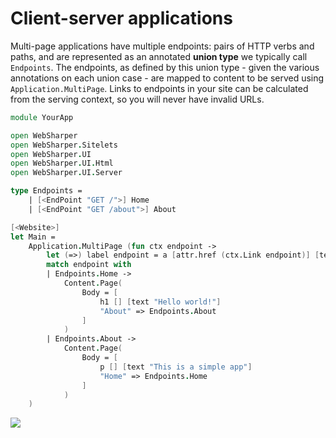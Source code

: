 # Client-server applications

Multi-page applications have multiple endpoints: pairs of HTTP verbs and paths, and are represented as an annotated **union type** we typically call `Endpoints`. The endpoints, as defined by this union type - given the various annotations on each union case - are mapped to content to be served using `Application.MultiPage`. Links to endpoints in your site can be calculated from the serving context, so you will never have invalid URLs.

```fsharp
module YourApp

open WebSharper
open WebSharper.Sitelets
open WebSharper.UI
open WebSharper.UI.Html
open WebSharper.UI.Server

type Endpoints =
    | [<EndPoint "GET /">] Home
    | [<EndPoint "GET /about">] About

[<Website>]
let Main =
    Application.MultiPage (fun ctx endpoint ->
        let (=>) label endpoint = a [attr.href (ctx.Link endpoint)] [text label]
        match endpoint with
        | Endpoints.Home ->
            Content.Page(
                Body = [
                    h1 [] [text "Hello world!"]
                    "About" => Endpoints.About
                ]
            )
        | Endpoints.About ->
            Content.Page(
                Body = [
                    p [] [text "This is a simple app"]
                    "Home" => Endpoints.Home
                ]
            )
    )
```

[![](http://i.imgur.com/WMnmzIPm.png)](http://i.imgur.com/WMnmzIPl.png)

